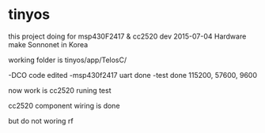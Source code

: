
# tinyos
this project doing for msp430F2417 & cc2520 dev
2015-07-04
 Hardware make Sonnonet in Korea
 
 working folder is tinyos/app/TelosC/
 
 -DCO code edited
 -msp430f2417 uart done
 -test done 115200, 57600, 9600
 
 now work is cc2520 runing test
 
 cc2520 component wiring is done
 
 but do not woring rf
 
 
